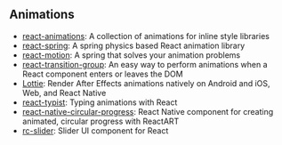 ## Animations

- [react-animations](https://github.com/FormidableLabs/react-animations): A collection of animations for inline style libraries
- [react-spring](https://github.com/react-spring/react-spring): A spring physics based React animation library
- [react-motion](https://github.com/chenglou/react-motion): A spring that solves your animation problems
- [react-transition-group](https://github.com/reactjs/react-transition-group): An easy way to perform animations when a React component enters or leaves the DOM
- [Lottie](https://github.com/airbnb/lottie-android): Render After Effects animations natively on Android and iOS, Web, and React Native
- [react-typist](https://github.com/jstejada/react-typist): Typing animations with React
- [react-native-circular-progress](https://github.com/bartgryszko/react-native-circular-progress): React Native component for creating animated, circular progress with ReactART
- [rc-slider](https://github.com/react-component/slider): Slider UI component for React